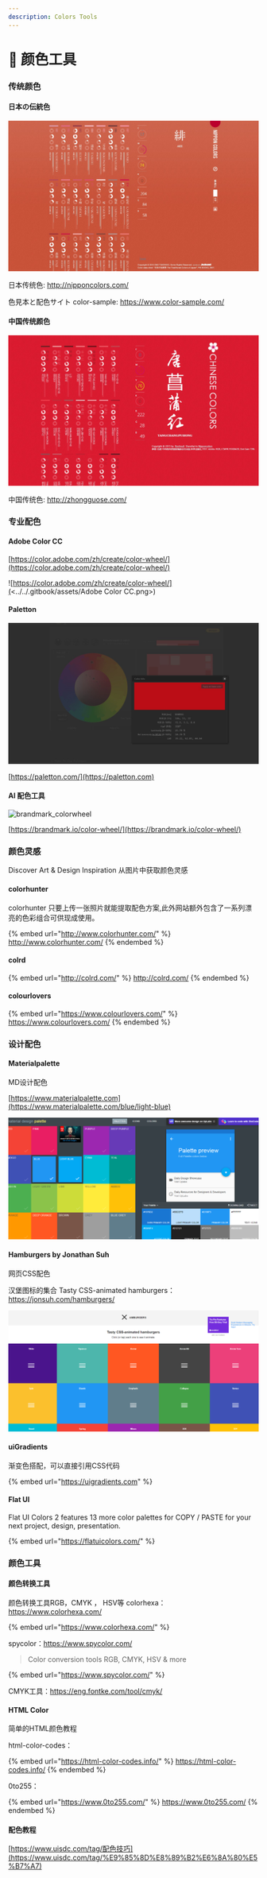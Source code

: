 ```yaml
---
description: Colors Tools
---
```


# 🌈 颜色工具

### 传统颜色

#### 日本の伝統色

![日本传统色](../../.gitbook/assets/日本传统色.jpg)

日本传统色: http://nipponcolors.com/

色見本と配色サイト color-sample: https://www.color-sample.com/

#### 中国传统颜色

![中国传统色](../../.gitbook/assets/中国传统色.jpg)

中国传统色: http://zhongguose.com/

### 专业配色

#### Adobe Color CC

[https://color.adobe.com/zh/create/color-wheel/](https://color.adobe.com/zh/create/color-wheel/)

![https://color.adobe.com/zh/create/color-wheel/](<../../.gitbook/assets/Adobe Color CC.png>)

#### Paletton

![paletton](../../.gitbook/assets/paletton.jpg)

[https://paletton.com/](https://paletton.com)

#### AI 配色工具

![brandmark\_colorwheel](../../.gitbook/assets/brandmark\_colorwheel.jpg)

[https://brandmark.io/color-wheel/](https://brandmark.io/color-wheel/)

### 颜色灵感

Discover Art & Design Inspiration 从图片中获取颜色灵感

#### colorhunter

colorhunter 只要上传一张照片就能提取配色方案,此外网站额外包含了一系列漂亮的色彩组合可供现成使用。

{% embed url="http://www.colorhunter.com/" %}
http://www.colorhunter.com/
{% endembed %}

#### colrd

{% embed url="http://colrd.com/" %}
http://colrd.com/
{% endembed %}

#### colourlovers

{% embed url="https://www.colourlovers.com/" %}
https://www.colourlovers.com/
{% endembed %}

### 设计配色

#### Materialpalette

MD设计配色

[https://www.materialpalette.com](https://www.materialpalette.com/blue/light-blue)

![](<../../.gitbook/assets/image (3).png>)

#### Hamburgers by Jonathan Suh

网页CSS配色

汉堡图标的集合 Tasty CSS-animated hamburgers：https://jonsuh.com/hamburgers/

![](<../../.gitbook/assets/image (4).png>)

#### uiGradients

渐变色搭配，可以直接引用CSS代码

{% embed url="https://uigradients.com" %}

#### Flat UI

Flat UI Colors 2 features 13 more color palettes for COPY / PASTE for your next project, design, presentation.

{% embed url="https://flatuicolors.com/" %}

### 颜色工具

#### 颜色转换工具

颜色转换工具RGB，CMYK ， HSV等 colorhexa：https://www.colorhexa.com/

{% embed url="https://www.colorhexa.com/" %}

spycolor：https://www.spycolor.com/

> Color conversion tools RGB, CMYK, HSV & more

{% embed url="https://www.spycolor.com/" %}

CMYK工具：https://eng.fontke.com/tool/cmyk/

#### HTML Color

简单的HTML颜色教程

html-color-codes：

{% embed url="https://html-color-codes.info/" %}
https://html-color-codes.info/
{% endembed %}

0to255：

{% embed url="https://www.0to255.com/" %}
https://www.0to255.com/
{% endembed %}

#### 配色教程

[https://www.uisdc.com/tag/配色技巧](https://www.uisdc.com/tag/%E9%85%8D%E8%89%B2%E6%8A%80%E5%B7%A7)